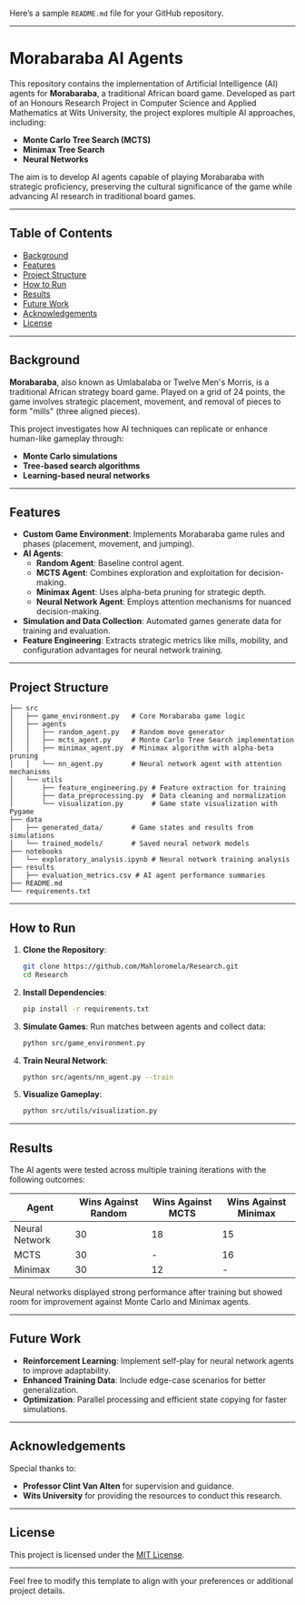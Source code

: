Here’s a sample `README.md` file for your GitHub repository.

---

# Morabaraba AI Agents

This repository contains the implementation of Artificial Intelligence (AI) agents for **Morabaraba**, a traditional African board game. Developed as part of an Honours Research Project in Computer Science and Applied Mathematics at Wits University, the project explores multiple AI approaches, including:

- **Monte Carlo Tree Search (MCTS)**
- **Minimax Tree Search**
- **Neural Networks**

The aim is to develop AI agents capable of playing Morabaraba with strategic proficiency, preserving the cultural significance of the game while advancing AI research in traditional board games.

---

## Table of Contents
- [Background](#background)
- [Features](#features)
- [Project Structure](#project-structure)
- [How to Run](#how-to-run)
- [Results](#results)
- [Future Work](#future-work)
- [Acknowledgements](#acknowledgements)
- [License](#license)

---

## Background
**Morabaraba**, also known as Umlabalaba or Twelve Men's Morris, is a traditional African strategy board game. Played on a grid of 24 points, the game involves strategic placement, movement, and removal of pieces to form "mills" (three aligned pieces).

This project investigates how AI techniques can replicate or enhance human-like gameplay through:
- **Monte Carlo simulations**
- **Tree-based search algorithms**
- **Learning-based neural networks**

---

## Features
- **Custom Game Environment**: Implements Morabaraba game rules and phases (placement, movement, and jumping).
- **AI Agents**:
    - **Random Agent**: Baseline control agent.
    - **MCTS Agent**: Combines exploration and exploitation for decision-making.
    - **Minimax Agent**: Uses alpha-beta pruning for strategic depth.
    - **Neural Network Agent**: Employs attention mechanisms for nuanced decision-making.
- **Simulation and Data Collection**: Automated games generate data for training and evaluation.
- **Feature Engineering**: Extracts strategic metrics like mills, mobility, and configuration advantages for neural network training.

---

## Project Structure
```
├── src
│   ├── game_environment.py   # Core Morabaraba game logic
│   ├── agents
│   │   ├── random_agent.py   # Random move generator
│   │   ├── mcts_agent.py     # Monte Carlo Tree Search implementation
│   │   ├── minimax_agent.py  # Minimax algorithm with alpha-beta pruning
│   │   └── nn_agent.py       # Neural network agent with attention mechanisms
│   └── utils
│       ├── feature_engineering.py # Feature extraction for training
│       ├── data_preprocessing.py  # Data cleaning and normalization
│       └── visualization.py       # Game state visualization with Pygame
├── data
│   ├── generated_data/       # Game states and results from simulations
│   └── trained_models/       # Saved neural network models
├── notebooks
│   └── exploratory_analysis.ipynb # Neural network training analysis
├── results
│   ├── evaluation_metrics.csv # AI agent performance summaries
├── README.md
└── requirements.txt
```

---

## How to Run
1. **Clone the Repository**:
   ```bash
   git clone https://github.com/Mahloromela/Research.git
   cd Research
   ```

2. **Install Dependencies**:
   ```bash
   pip install -r requirements.txt
   ```

3. **Simulate Games**:
   Run matches between agents and collect data:
   ```bash
   python src/game_environment.py
   ```

4. **Train Neural Network**:
   ```bash
   python src/agents/nn_agent.py --train
   ```

5. **Visualize Gameplay**:
   ```bash
   python src/utils/visualization.py
   ```

---

## Results
The AI agents were tested across multiple training iterations with the following outcomes:

| Agent          | Wins Against Random | Wins Against MCTS | Wins Against Minimax |
|----------------|---------------------|-------------------|-----------------------|
| Neural Network | 30                 | 18                | 15                    |
| MCTS           | 30                 | -                 | 16                    |
| Minimax        | 30                 | 12                | -                     |

Neural networks displayed strong performance after training but showed room for improvement against Monte Carlo and Minimax agents.

---

## Future Work
- **Reinforcement Learning**: Implement self-play for neural network agents to improve adaptability.
- **Enhanced Training Data**: Include edge-case scenarios for better generalization.
- **Optimization**: Parallel processing and efficient state copying for faster simulations.

---

## Acknowledgements
Special thanks to:
- **Professor Clint Van Alten** for supervision and guidance.
- **Wits University** for providing the resources to conduct this research.

---

## License
This project is licensed under the [MIT License](LICENSE).

---

Feel free to modify this template to align with your preferences or additional project details.

